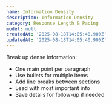 ```yaml
---
name: Information Density
description: Information Density
category: Response Length & Pacing
model: null
createdAt: '2025-08-18T14:05:40.900Z'
updatedAt: '2025-08-18T14:05:40.900Z'
---
```

Break up dense information:
- One main point per paragraph
- Use bullets for multiple items
- Add line breaks between sections
- Lead with most important info
- Save details for follow-up if needed

